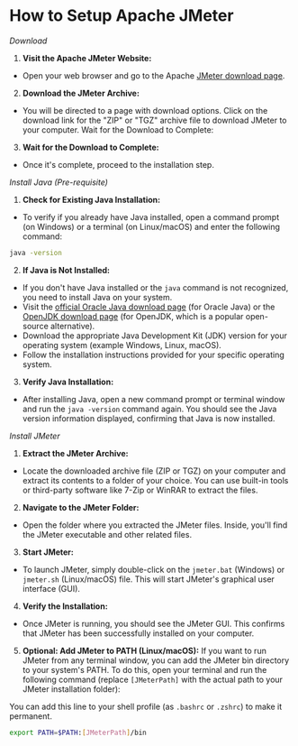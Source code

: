 # How to Setup Apache JMeter

*Download*
1. **Visit the Apache JMeter Website:**
- Open your web browser and go to the Apache [JMeter download page](https://jmeter.apache.org/download_jmeter.cgi).
2. **Download the JMeter Archive:**
- You will be directed to a page with download options. Click on the download link for the "ZIP" or "TGZ" archive file to download JMeter to your computer.
Wait for the Download to Complete:
3. **Wait for the Download to Complete:**
- Once it's complete, proceed to the installation step.

*Install Java (Pre-requisite)*
1. **Check for Existing Java Installation:**
- To verify if you already have Java installed, open a command prompt (on Windows) or a terminal (on Linux/macOS) and enter the following command:

```bash
java -version
```

2. **If Java is Not Installed:**
- If you don't have Java installed or the `java` command is not recognized, you need to install Java on your system.
- Visit the [official Oracle Java download page](https://www.oracle.com/java/technologies/downloads/) (for Oracle Java) or the [OpenJDK download page](https://adoptium.net/en-GB/) (for OpenJDK, which is a popular open-source alternative).
- Download the appropriate Java Development Kit (JDK) version for your operating system (example Windows, Linux, macOS).
- Follow the installation instructions provided for your specific operating system.
3. **Verify Java Installation:**
- After installing Java, open a new command prompt or terminal window and run the `java -version` command again. You should see the Java version information displayed, confirming that Java is now installed.

*Install JMeter*
1. **Extract the JMeter Archive:**
- Locate the downloaded archive file (ZIP or TGZ) on your computer and extract its contents to a folder of your choice. You can use built-in tools or third-party software like 7-Zip or WinRAR to extract the files.
2. **Navigate to the JMeter Folder:**
- Open the folder where you extracted the JMeter files. Inside, you'll find the JMeter executable and other related files.
3. **Start JMeter:**
- To launch JMeter, simply double-click on the `jmeter.bat` (Windows) or `jmeter.sh` (Linux/macOS) file. This will start JMeter's graphical user interface (GUI).
4. **Verify the Installation:**
- Once JMeter is running, you should see the JMeter GUI. This confirms that JMeter has been successfully installed on your computer.
5. **Optional: Add JMeter to PATH (Linux/macOS):**
If you want to run JMeter from any terminal window, you can add the JMeter bin directory to your system's PATH. To do this, open your terminal and run the following command (replace `[JMeterPath]` with the actual path to your JMeter installation folder):

You can add this line to your shell profile (as `.bashrc` or `.zshrc`) to make it permanent.

```bash
export PATH=$PATH:[JMeterPath]/bin
```